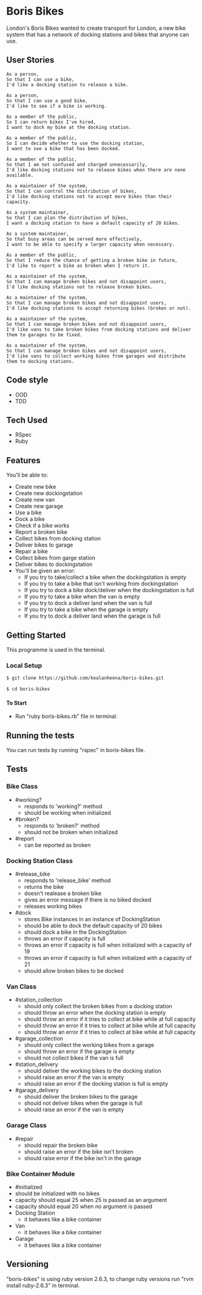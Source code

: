 # Boris Bikes
London's Boris Bikes wanted to create transport for London, a new bike system that has a network of docking stations and bikes that anyone can use.

## User Stories

```
As a person,
So that I can use a bike,
I'd like a docking station to release a bike.

As a person,
So that I can use a good bike,
I'd like to see if a bike is working.

As a member of the public,
So I can return bikes I've hired,
I want to dock my bike at the docking station.

As a member of the public,
So I can decide whether to use the docking station,
I want to see a bike that has been docked.

As a member of the public,
So that I am not confused and charged unnecessarily,
I'd like docking stations not to release bikes when there are none available.

As a maintainer of the system,
So that I can control the distribution of bikes,
I'd like docking stations not to accept more bikes than their capacity.

As a system maintainer,
So that I can plan the distribution of bikes,
I want a docking station to have a default capacity of 20 bikes.

As a system maintainer,
So that busy areas can be served more effectively,
I want to be able to specify a larger capacity when necessary.

As a member of the public,
So that I reduce the chance of getting a broken bike in future,
I'd like to report a bike as broken when I return it.

As a maintainer of the system,
So that I can manage broken bikes and not disappoint users,
I'd like docking stations not to release broken bikes.

As a maintainer of the system,
So that I can manage broken bikes and not disappoint users,
I'd like docking stations to accept returning bikes (broken or not).

As a maintainer of the system,
So that I can manage broken bikes and not disappoint users,
I'd like vans to take broken bikes from docking stations and deliver them to garages to be fixed.

As a maintainer of the system,
So that I can manage broken bikes and not disappoint users,
I'd like vans to collect working bikes from garages and distribute them to docking stations.
```

## Code style

- OOD
- TDD

## Tech Used

- RSpec
- Ruby

## Features

You'll be able to:

- Create new bike
- Create new dockingstation
- Create new van
- Create new garage
- Use a bike
- Dock a bike
- Check if a bike works
- Report a broken bike
- Collect bikes from docking station
- Deliver bikes to garage
- Repair a bike
- Collect bikes from garge station
- Deliver bikes to dockingstation
- You'll be given an error:
  - If you try to take/collect a bike when the dockingstation is empty
  - If you try to take a bike that isn't working from dockingstation
  - If you try to dock a bike dock/deliver when the dockingstation is full
  - If you try to take a bike when the van is empty
  - If you try to dock a deliver land when the van is full
  - If you try to take a bike when the garage is empty
  - If you try to dock a deliver land when the garage is full

## Getting Started

This programme is used in the terminal.

### Local Setup

```sh
$ git clone https://github.com/kealanheena/boris-bikes.git
```

```sh
$ cd boris-bikes
```

#### To Start

- Run "ruby  boris-bikes.rb" file in terminal.

## Running the tests

You can run tests by running "rspec" in boris-bikes file.

## Tests 

### Bike Class

- #working?
  - responds to 'working?' method
  - should be working when initialized
- #broken?
  - responds to 'broken?' method
  - should not be broken when initialized
- #report
  - can be reported as broken

### Docking Station Class

- #release_bike
  - responds to 'release_bike' method
  - returns the bike
  - doesn't realease a broken bike
  - gives an error message if there is no biked docked
  - releases working bikes
- #dock
  - stores Bike instances in an instance of DockingStation
  - should be able to dock the default capacity of 20 bikes
  - should dock a bike in the DockingStation
  - throws an error if capacity is full
  - throws an error if capacity is full when initialized with a capacity of 19
  - throws an error if capacity is full when initialized with a capacity of 21
  - should allow broken bikes to be docked

 ### Van Class

- #station_collection
  - should only collect the broken bikes from a docking station
  - should throw an error when the docking station is empty
  - should throw an error if it tries to collect at bike while at full capacity
  - should throw an error if it tries to collect at bike while at full capacity
  - should throw an error if it tries to collect at bike while at full capacity
- #garage_collection
  - should only collect the working bikes from a garage
  - should throw an error if the garage is empty
  - should not collect bikes if the van is full
- #station_delivery
  - should deliver the working bikes to the docking station
  - should raise an error if the van is empty
  - should raise an error if the docking station is full is empty
- #garage_delivery
  - should deliver the broken bikes to the garage
  - should not deliver bikes when the garage is full
  - should raise an error if the van is empty


### Garage Class

- #repair
  - should repair the broken bike
  - should raise an error if the bike isn't broken
  - should raise error if the bike isn\'t in the garage

### Bike Container Module

- #initialized
 - should be initialized with no bikes
 - capacity should equal 25 when 25 is passed as an argument
 - capacity should equal 20 when no argument is passed
- Docking Station
  - it behaves like a bike container
- Van
  - it behaves like a bike container
- Garage
  - it behaves like a bike container

## Versioning

"boris-bikes" is using ruby version 2.6.3, to change ruby versions run "rvm install ruby-2.6.3" in terminal.

